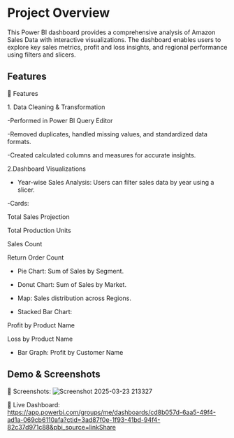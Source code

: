 # Project Overview
This Power BI dashboard provides a comprehensive analysis of Amazon Sales Data with interactive visualizations. The dashboard enables users to explore key sales metrics, profit and loss insights, and regional performance using filters and slicers.
## Features
📌 Features

1️. Data Cleaning & Transformation

-Performed in Power BI Query Editor

-Removed duplicates, handled missing values, and standardized data formats.

-Created calculated columns and measures for accurate insights.

2️.Dashboard Visualizations

- Year-wise Sales Analysis: Users can filter sales data by year using a slicer.

-Cards:

Total Sales Projection

Total Production Units

Sales Count

Return Order Count

- Pie Chart: Sum of Sales by Segment.

- Donut Chart: Sum of Sales by Market.

- Map: Sales distribution across Regions.

- Stacked Bar Chart:

Profit by Product Name

Loss by Product Name

- Bar Graph: Profit by Customer Name

## Demo & Screenshots

📌 Screenshots:
![Screenshot 2025-03-23 213327](https://github.com/user-attachments/assets/5676e3f8-0b14-4675-a208-7e76452265cb)



📌 Live Dashboard: https://app.powerbi.com/groups/me/dashboards/cd8b057d-6aa5-49f4-ad1a-069cb6110afa?ctid=3ad87f0e-1f93-41bd-94f4-82c37d971c88&pbi_source=linkShare
